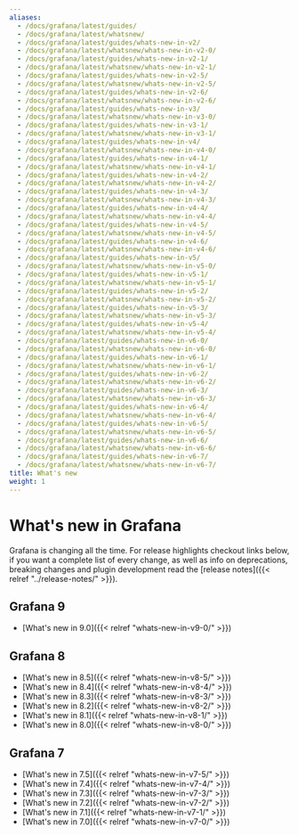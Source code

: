 ```yaml
---
aliases:
  - /docs/grafana/latest/guides/
  - /docs/grafana/latest/whatsnew/
  - /docs/grafana/latest/guides/whats-new-in-v2/
  - /docs/grafana/latest/whatsnew/whats-new-in-v2-0/
  - /docs/grafana/latest/guides/whats-new-in-v2-1/
  - /docs/grafana/latest/whatsnew/whats-new-in-v2-1/
  - /docs/grafana/latest/guides/whats-new-in-v2-5/
  - /docs/grafana/latest/whatsnew/whats-new-in-v2-5/
  - /docs/grafana/latest/guides/whats-new-in-v2-6/
  - /docs/grafana/latest/whatsnew/whats-new-in-v2-6/
  - /docs/grafana/latest/guides/whats-new-in-v3/
  - /docs/grafana/latest/whatsnew/whats-new-in-v3-0/
  - /docs/grafana/latest/guides/whats-new-in-v3-1/
  - /docs/grafana/latest/whatsnew/whats-new-in-v3-1/
  - /docs/grafana/latest/guides/whats-new-in-v4/
  - /docs/grafana/latest/whatsnew/whats-new-in-v4-0/
  - /docs/grafana/latest/guides/whats-new-in-v4-1/
  - /docs/grafana/latest/whatsnew/whats-new-in-v4-1/
  - /docs/grafana/latest/guides/whats-new-in-v4-2/
  - /docs/grafana/latest/whatsnew/whats-new-in-v4-2/
  - /docs/grafana/latest/guides/whats-new-in-v4-3/
  - /docs/grafana/latest/whatsnew/whats-new-in-v4-3/
  - /docs/grafana/latest/guides/whats-new-in-v4-4/
  - /docs/grafana/latest/whatsnew/whats-new-in-v4-4/
  - /docs/grafana/latest/guides/whats-new-in-v4-5/
  - /docs/grafana/latest/whatsnew/whats-new-in-v4-5/
  - /docs/grafana/latest/guides/whats-new-in-v4-6/
  - /docs/grafana/latest/whatsnew/whats-new-in-v4-6/
  - /docs/grafana/latest/guides/whats-new-in-v5/
  - /docs/grafana/latest/whatsnew/whats-new-in-v5-0/
  - /docs/grafana/latest/guides/whats-new-in-v5-1/
  - /docs/grafana/latest/whatsnew/whats-new-in-v5-1/
  - /docs/grafana/latest/guides/whats-new-in-v5-2/
  - /docs/grafana/latest/whatsnew/whats-new-in-v5-2/
  - /docs/grafana/latest/guides/whats-new-in-v5-3/
  - /docs/grafana/latest/whatsnew/whats-new-in-v5-3/
  - /docs/grafana/latest/guides/whats-new-in-v5-4/
  - /docs/grafana/latest/whatsnew/whats-new-in-v5-4/
  - /docs/grafana/latest/guides/whats-new-in-v6-0/
  - /docs/grafana/latest/whatsnew/whats-new-in-v6-0/
  - /docs/grafana/latest/guides/whats-new-in-v6-1/
  - /docs/grafana/latest/whatsnew/whats-new-in-v6-1/
  - /docs/grafana/latest/guides/whats-new-in-v6-2/
  - /docs/grafana/latest/whatsnew/whats-new-in-v6-2/
  - /docs/grafana/latest/guides/whats-new-in-v6-3/
  - /docs/grafana/latest/whatsnew/whats-new-in-v6-3/
  - /docs/grafana/latest/guides/whats-new-in-v6-4/
  - /docs/grafana/latest/whatsnew/whats-new-in-v6-4/
  - /docs/grafana/latest/guides/whats-new-in-v6-5/
  - /docs/grafana/latest/whatsnew/whats-new-in-v6-5/
  - /docs/grafana/latest/guides/whats-new-in-v6-6/
  - /docs/grafana/latest/whatsnew/whats-new-in-v6-6/
  - /docs/grafana/latest/guides/whats-new-in-v6-7/
  - /docs/grafana/latest/whatsnew/whats-new-in-v6-7/
title: What's new
weight: 1
---
```


# What's new in Grafana

Grafana is changing all the time. For release highlights checkout links below, if you want a complete list of every change, as well
as info on deprecations, breaking changes and plugin development read the [release notes]({{< relref "../release-notes/" >}}).

## Grafana 9

- [What's new in 9.0]({{< relref "whats-new-in-v9-0/" >}})

## Grafana 8

- [What's new in 8.5]({{< relref "whats-new-in-v8-5/" >}})
- [What's new in 8.4]({{< relref "whats-new-in-v8-4/" >}})
- [What's new in 8.3]({{< relref "whats-new-in-v8-3/" >}})
- [What's new in 8.2]({{< relref "whats-new-in-v8-2/" >}})
- [What's new in 8.1]({{< relref "whats-new-in-v8-1/" >}})
- [What's new in 8.0]({{< relref "whats-new-in-v8-0/" >}})

## Grafana 7

- [What's new in 7.5]({{< relref "whats-new-in-v7-5/" >}})
- [What's new in 7.4]({{< relref "whats-new-in-v7-4/" >}})
- [What's new in 7.3]({{< relref "whats-new-in-v7-3/" >}})
- [What's new in 7.2]({{< relref "whats-new-in-v7-2/" >}})
- [What's new in 7.1]({{< relref "whats-new-in-v7-1/" >}})
- [What's new in 7.0]({{< relref "whats-new-in-v7-0/" >}})
